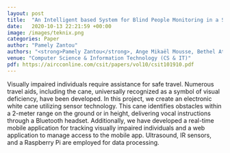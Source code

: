 ```yaml
---
layout: post
title:  "An Intelligent based System for Blind People Monitoring in a Smart Home"
date:   2020-10-13 22:21:59 +00:00
image: /images/teknix.png
categories: Paper
author: "Pamely Zantou"
authors: "<strong>Pamely Zantou</strong>, Ange Mikaël Mousse, Bethel Atohoun"
venue: "Computer Science & Information Technology (CS & IT)"
pdf: https://aircconline.com/csit/papers/vol10/csit101910.pdf
---
```

Visually impaired individuals require assistance for safe travel. Numerous travel aids, including the cane, universally recognized as a symbol of visual deficiency, have been developed. In this project, we create an electronic white cane utilizing sensor technology. This cane identifies obstacles within a 2-meter range on the ground or in height, delivering vocal instructions through a Bluetooth headset. Additionally, we have developed a real-time mobile application for tracking visually impaired individuals and a web application to manage access to the mobile app. Ultrasound, IR sensors, and a Raspberry Pi are employed for data processing.
